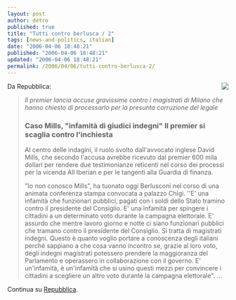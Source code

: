 ```yaml
---
layout: post
author: detro
published: true
title: "Tutti contro berlusca / 2"
tags: [news-and-politics, italian]
date: "2006-04-06 18:48:21"
published: "2006-04-06 18:48:21"
updated: "2006-04-06 18:48:21"
permalink: /2006/04/06/tutti-contro-berlusca-2/
---
```


<img src="http://www.repubblica.it/2006/04/sezioni/politica/elezioni-2006-4/berlusconi-mills/agf_7915587_14070.jpg" align="right" />
Da Repubblica:
<blockquote><em>Il premier lancia accuse gravissime contro i magistrati di Milano
che hanno chiesto di processarlo per la presunta corruzione del legale</em>
<h3>Caso Mills, "infamità di giudici indegni"
Il premier si scaglia contro l'inchiesta</h3>
Al centro delle indagini, il ruolo svolto dall'avvocato inglese David Mills, che secondo l'accusa avrebbe ricevuto dal premier 600 mila dollari per rendere due testimonianze reticenti nel corso dei processi per la vicenda All Iberian e per le tangenti alla Guardia di finanza.

"Io non conosco Mills", ha tuonato oggi Berlusconi nel corso di una animata conferenza stampa convocata a palazzo Chigi. ''E' una infamità che funzionari pubblici, pagati con i soldi dello Stato tramino contro il presidente del Consiglio. E' una infamità per spingere i cittadini a un determinato voto durante la campagna elettorale. E' assurdo che mentre lavoro giorno e notte ci siano funzionari pubblici che tramano contro il presidente del Consiglio. Si tratta di magistrati indegni. Questo è quanto voglio portare a conoscenza degli italiani perché sappiano a che cosa vanno incontro se, grazie al loro voto, degli indegni magistrati potessero prendere la maggioranza del Parlamento e operassero in collaborazione con il governo. E' un'infamità, è un'infamità che si usino questi mezzi per convincere i cittadini a scegliere un altro voto durante la campagna elettorale". ...</blockquote>

Continua su <a href="http://www.repubblica.it/2006/04/sezioni/politica/elezioni-2006-4/berlusconi-mills/berlusconi-mills.html">Repubblica</a>.
